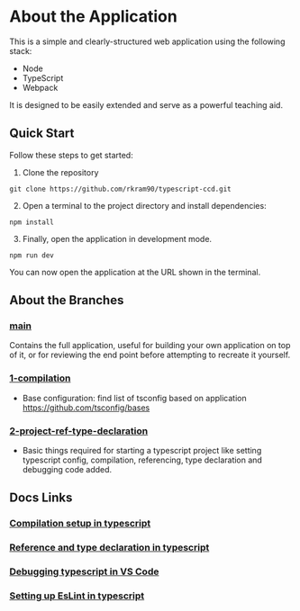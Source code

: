 # About the Application

This is a simple and clearly-structured web application using the following stack:

- Node
- TypeScript
- Webpack

It is designed to be easily extended and serve as a powerful teaching aid.

## Quick Start

Follow these steps to get started:

1. Clone the repository

`git clone https://github.com/rkram90/typescript-ccd.git`

2. Open a terminal to the project directory and install dependencies:

`npm install`

3. Finally, open the application in development mode.

`npm run dev`

You can now open the application at the URL shown in the terminal.

## About the Branches

### [main](https://github.com/rkram90/typescript-ccd.git)

Contains the full application, useful for building your own application on top of it, or for reviewing the end point before attempting to recreate it yourself.

### [1-compilation](https://github.com/rkram90/typescript-ccd/tree/compilation)

- Base configuration: find list of tsconfig based on application  https://github.com/tsconfig/bases

### [2-project-ref-type-declaration](https://github.com/rkram90/typescript-ccd/tree/project-ref-type-declaration)

- Basic things required for starting a typescript project like setting typescript config, compilation, referencing, type declaration and debugging code added.

## Docs Links

### [Compilation setup in typescript](https://docs.google.com/viewer?url=https://github.com/rkram90/typescript-ccd/blob/main/asserts/compilation-notes.pdf)

### [Reference and type declaration in typescript](https://docs.google.com/viewer?url=https://github.com/rkram90/typescript-ccd/blob/main/asserts/project-ref-type-declaration.pdf)

### [Debugging typescript in VS Code](https://docs.google.com/viewer?url=https://github.com/rkram90/typescript-ccd/blob/main/asserts/debugging-typeScript.pdf)

### [Setting up EsLint in typescript](https://docs.google.com/viewer?url=https://github.com/rkram90/typescript-ccd/blob/main/asserts/ESLint-Standization.pdf)